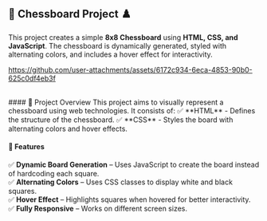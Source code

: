 ## 🏁 Chessboard Project ♟️  

This project creates a simple **8x8 Chessboard** using **HTML, CSS, and JavaScript**. The chessboard is dynamically generated, styled with alternating colors, and includes a hover effect for interactivity.



https://github.com/user-attachments/assets/6172c934-6eca-4853-90b0-625c0df4eb3f




<br>
#### 📌 Project Overview  
This project aims to visually represent a chessboard using web technologies. It consists of:  
✅ **HTML** - Defines the structure of the chessboard.  
✅ **CSS** - Styles the board with alternating colors and hover effects.  

<br>

#### 🚀 Features  
✅ **Dynamic Board Generation** – Uses JavaScript to create the board instead of hardcoding each square.  
✅ **Alternating Colors** – Uses CSS classes to display white and black squares.  
✅ **Hover Effect** – Highlights squares when hovered for better interactivity.  
✅ **Fully Responsive** – Works on different screen sizes.  



